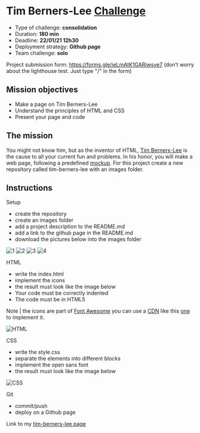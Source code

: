 # Tim Berners-Lee [Challenge](https://github.com/becodeorg/BXL-Swartz-4-27/blob/master/1.The-Field/4.HTML-CSS/introduction/07-tim-berners-lee.adoc)

* Type of challenge: **consolidation**
* Duration: **180 min**
* Deadline: **22/01/21 12h30**
* Deployment strategy: **Github page**
* Team challenge: **solo**

Project submission form: https://forms.gle/ieLmAtK1GARiwsye7 (don’t worry about the lighthouse test. Just type "/" in the form)

## Mission objectives
* Make a page on Tim Berners-Lee
* Understand the principles of HTML and CSS
* Present your page and code

## The mission
You might not know him, but as the inventor of HTML, [Tim Berners-Lee](https://fr.wikipedia.org/wiki/Tim_Berners-Lee) is the cause to all your current fun and problems. In his honor, you will make a web page, following a predefined [mockup](https://en.wikipedia.org/wiki/Mockup). For this project create a new repository called tim-berners-lee with an images folder.

## Instructions
Setup
* create the repository
* create an images folder
* add a project description to the README.md
* add a link to the github page in the README.md
* download the pictures below into the images folder

![1](https://github.com/becodeorg/BXL-Swartz-4-27/raw/master/1.The-Field/4.HTML-CSS/introduction/images/tim_berners_lee.jpg)
![2](https://github.com/becodeorg/BXL-Swartz-4-27/raw/master/1.The-Field/4.HTML-CSS/introduction/images/space_odyssey.jpg)
![3](https://github.com/becodeorg/BXL-Swartz-4-27/raw/master/1.The-Field/4.HTML-CSS/introduction/images/mister_hulot.jpg)
![4](https://github.com/becodeorg/BXL-Swartz-4-27/raw/master/1.The-Field/4.HTML-CSS/introduction/images/alien.jpg)

HTML
* write the index.html
* implement the icons
* the result must look like the image below
* Your code must be correctly indented
* The code must be in HTML5

Note | the icons are part of [Font Awesome](https://www.bootstrapcdn.com/fontawesome/) you can use a [CDN](https://en.wikipedia.org/wiki/Content_delivery_network) like this [one](https://www.bootstrapcdn.com/fontawesome/) to implement it.

![HTML](https://github.com/becodeorg/BXL-Swartz-4-27/raw/master/1.The-Field/4.HTML-CSS/introduction/images/goal-html.png)

CSS
* write the style.css
* separate the elements into different blocks
* implement the open sans font
* the result must look like the image below

![CSS](https://github.com/becodeorg/BXL-Swartz-4-27/raw/master/1.The-Field/4.HTML-CSS/introduction/images/goal-css.png)


Git
* commit/push
* deploy on a Github page

Link to my [tim-berners-lee page](https://luisromeroaraya.github.io/tim-berners-lee/)
